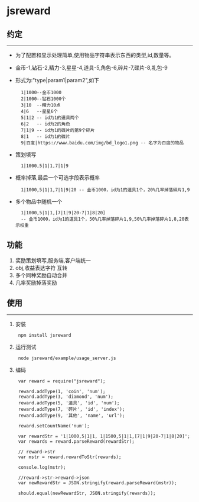 # jsreward

## 约定
---
* 为了配置和显示处理简单,使用物品字符串表示东西的类型,id,数量等。
* 金币-1,钻石-2,精力-3,星星-4,道具-5,角色-6,碎片-7,碟片-8,礼包-9
* 形式为:"type|param1|param2",如下

		1|1000--金币1000
		2|1000--钻石1000个
		3|10  --精力10点
		4|6   --星星6个
		5|1|2 -- id为1的道具两个
		6|2   -- id为2的角色
		7|1|9 -- id为1的碟片的第9个碎片
		8|1   -- id为1的碟片
		9|百度|https://www.baidu.com/img/bd_logo1.png -- 名字为百度的物品
* 策划填写

        1|1000,5|1|1,7|1|9
* 概率掉落,最后一个可选字段表示概率

        1|1000,5|1|1,7|1|9|20 -- 金币1000，id为1的道具1个，20%几率掉落碎片1,9
* 多个物品中随机一个

        1|1000,5|1|1,[7|1|9|20-7|1|8|20]
        -- 金币1000，id为1的道具1个，50%几率掉落碎片1,9,50%几率掉落碎片1,8,20表示权重
        
        
## 功能

 1. 奖励策划填写,服务端,客户端统一
 2. obj,收益表达字符 互转
 3. 多个同种奖励自动合并
 4. 几率奖励掉落奖励

## 使用
---

1. 安装

    	npm install jsreward
2. 运行测试

    	node jsreward/example/usage_server.js
    	
3. 编码
			
		var reward = require("jsreward");
        
        reward.addType(1, 'coin', 'num');
        reward.addType(3, 'diamond', 'num');
        reward.addType(5, '道具', 'id', 'num');
        reward.addType(7, '碎片', 'id', 'index');
        reward.addType(9, '其他', 'name', 'url');
    
        reward.setCountName('num');
    
        var rewardStr = '1|1000,5|1|1, 1|1500,5|1|1,[7|1|9|20-7|1|8|20]';
        var rewards = reward.parseReward(rewardStr);
    
        // reward->str
        var mstr = reward.rewardToStr(rewards);
    
        console.log(mstr);
    
        //reward->str->reward->json
        var newRewardStr = JSON.stringify(reward.parseReward(mstr));
    
        should.equal(newRewardStr, JSON.stringify(rewards));
